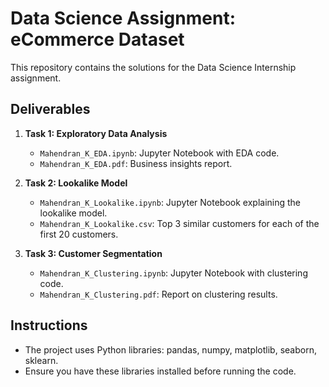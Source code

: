 # Data Science Assignment: eCommerce Dataset
This repository contains the solutions for the Data Science Internship assignment.

## Deliverables
1. **Task 1: Exploratory Data Analysis**
   - `Mahendran_K_EDA.ipynb`: Jupyter Notebook with EDA code.
   - `Mahendran_K_EDA.pdf`: Business insights report.

2. **Task 2: Lookalike Model**
   - `Mahendran_K_Lookalike.ipynb`: Jupyter Notebook explaining the lookalike model.
   - `Mahendran_K_Lookalike.csv`: Top 3 similar customers for each of the first 20 customers.

3. **Task 3: Customer Segmentation**
   - `Mahendran_K_Clustering.ipynb`: Jupyter Notebook with clustering code.
   - `Mahendran_K_Clustering.pdf`: Report on clustering results.

## Instructions
- The project uses Python libraries: pandas, numpy, matplotlib, seaborn, sklearn.
- Ensure you have these libraries installed before running the code.
